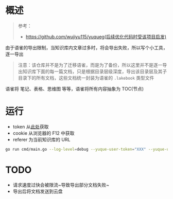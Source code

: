 # 概述
> 参考：
> - https://github.com/wujiyu115/yuqueg(后续优化代码时受该项目启发)

由于语雀的导出限制，当知识库内文章过多时，将会导出失败，所以写个小工具，逐一导出

> 注意：该仓库并不是为了迁移语雀，而是为了备份，所以这里并不是逐一导出知识库下面的每一篇文档，只是根据目录层级深度，导出该目录层及其子目录下的所有文档，这些文档统一封装为语雀的 `.lakebook` 类型文件

语雀将 笔记、表格、思维图 等等，语雀将所有内容抽象为 TOC(节点)

# 运行
- token 从[此处](https://www.yuque.com/settings/tokens)获取
- cookie 从浏览器的 F12 中获取
- referer 为当前知识库的 URL

```bash
go run cmd/main.go --log-level=debug --yuque-user-token="XXX" --yuque-user-cookie="YYY" --yuque-referer="ZZZ" --yuque-user-name="DesistDaydream" --yuque-repo-name="学习知识库" --export=true
```

# TODO
- 请求速度过快会被限流~导致导出部分文档失败~
- 导出后将文档发送到云盘